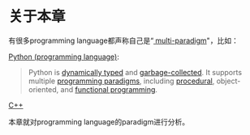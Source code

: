 # 关于本章

有很多programming language都声称自己是“[ multi-paradigm](https://en.wikipedia.org/wiki/Multi-paradigm_programming_language)"，比如：

[Python (programming language)](https://en.wikipedia.org/wiki/Python_(programming_language)):

> Python is [dynamically typed](https://en.wikipedia.org/wiki/Dynamic_programming_language) and [garbage-collected](https://en.wikipedia.org/wiki/Garbage_collection_(computer_science)). It supports multiple [programming paradigms](https://en.wikipedia.org/wiki/Programming_paradigms), including [procedural](https://en.wikipedia.org/wiki/Procedural_programming), object-oriented, and [functional programming](https://en.wikipedia.org/wiki/Functional_programming). 

[C++](https://en.wikipedia.org/wiki/C++)

本章就对programming language的paradigm进行分析。